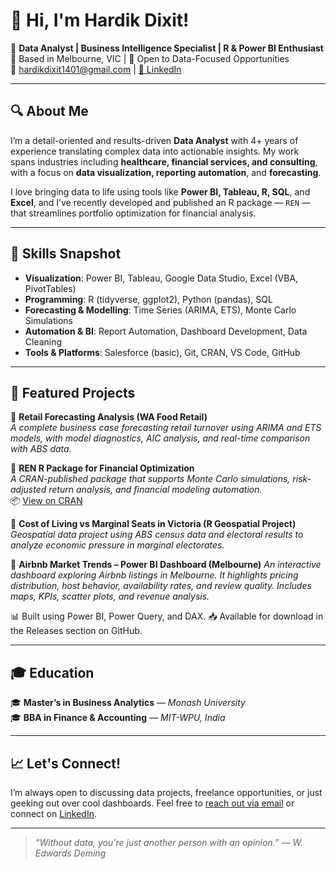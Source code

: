 # 👋 Hi, I'm Hardik Dixit!

🎯 **Data Analyst | Business Intelligence Specialist | R & Power BI Enthusiast**  
📍 Based in Melbourne, VIC | 💼 Open to Data-Focused Opportunities  
📧 hardikdixit1401@gmail.com | [📇 LinkedIn](https://www.linkedin.com/in/hardik-dixit-/)

---

## 🔍 About Me

I’m a detail-oriented and results-driven **Data Analyst** with 4+ years of experience translating complex data into actionable insights. My work spans industries including **healthcare, financial services, and consulting**, with a focus on **data visualization, reporting automation**, and **forecasting**.

I love bringing data to life using tools like **Power BI, Tableau, R, SQL**, and **Excel**, and I’ve recently developed and published an R package — `REN` — that streamlines portfolio optimization for financial analysis.

---

## 🧠 Skills Snapshot

- **Visualization**: Power BI, Tableau, Google Data Studio, Excel (VBA, PivotTables)
- **Programming**: R (tidyverse, ggplot2), Python (pandas), SQL
- **Forecasting & Modelling**: Time Series (ARIMA, ETS), Monte Carlo Simulations
- **Automation & BI**: Report Automation, Dashboard Development, Data Cleaning
- **Tools & Platforms**: Salesforce (basic), Git, CRAN, VS Code, GitHub

---

## 🚀 Featured Projects

🔹 **Retail Forecasting Analysis (WA Food Retail)**  
_A complete business case forecasting retail turnover using ARIMA and ETS models, with model diagnostics, AIC analysis, and real-time comparison with ABS data._  


🔹 **REN R Package for Financial Optimization**  
_A CRAN-published package that supports Monte Carlo simulations, risk-adjusted return analysis, and financial modeling automation._  
📦 [View on CRAN](https://cran.r-project.org/web/packages/REN/index.html)


🔹 **Cost of Living vs Marginal Seats in Victoria (R Geospatial Project)**  
_Geospatial data project using ABS census data and electoral results to analyze economic pressure in marginal electorates._  

🔹 **Airbnb Market Trends – Power BI Dashboard (Melbourne)**
_An interactive dashboard exploring Airbnb listings in Melbourne. It highlights pricing distribution, host behavior, availability rates, and review quality. Includes maps, KPIs, scatter plots, and revenue analysis._

📊 Built using Power BI, Power Query, and DAX.
📥 Available for download in the Releases section on GitHub.

---

## 🎓 Education

🎓 **Master’s in Business Analytics** — *Monash University*  
🎓 **BBA in Finance & Accounting** — *MIT-WPU, India*

---

## 📈 Let's Connect!

I’m always open to discussing data projects, freelance opportunities, or just geeking out over cool dashboards. Feel free to [reach out via email](mailto:hardikdixit1401@gmail.com) or connect on [LinkedIn](https://www.linkedin.com/in/hardik-dixit-/).

---

> _“Without data, you're just another person with an opinion.” — W. Edwards Deming_

